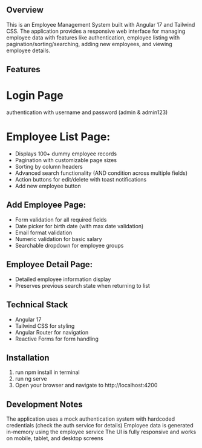 ## Overview
This is an Employee Management System built with Angular 17 and Tailwind CSS. The application provides a responsive web interface for managing employee data with features like authentication, employee listing with pagination/sorting/searching, adding new employees, and viewing employee details.

## Features
# Login Page 
authentication with username and password (admin & admin123)

# Employee List Page:
* Displays 100+ dummy employee records
* Pagination with customizable page sizes
* Sorting by column headers
* Advanced search functionality (AND condition across multiple fields)
* Action buttons for edit/delete with toast notifications
* Add new employee button

## Add Employee Page:
* Form validation for all required fields
* Date picker for birth date (with max date validation)
* Email format validation
* Numeric validation for basic salary
* Searchable dropdown for employee groups

## Employee Detail Page:
* Detailed employee information display
* Preserves previous search state when returning to list

## Technical Stack
* Angular 17
* Tailwind CSS for styling
* Angular Router for navigation
* Reactive Forms for form handling

## Installation
1. run npm install in terminal
2. run ng serve
3. Open your browser and navigate to http://localhost:4200

## Development Notes
The application uses a mock authentication system with hardcoded credentials (check the auth service for details)
Employee data is generated in-memory using the employee service
The UI is fully responsive and works on mobile, tablet, and desktop screens
